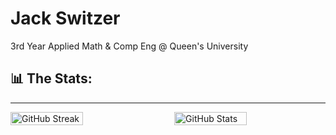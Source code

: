 # Jack Switzer

3rd Year Applied Math & Comp Eng @ Queen's University

## 📊 The Stats:

---

<div style="display: flex; justify-content: space-between;">
  <img src="https://github-readme-streak-stats.herokuapp.com/?user=JackSwitzer&theme=Merko" alt="GitHub Streak" style="width: 48%;">
  <img src="https://github-readme-stats.vercel.app/api?username=JackSwitzer&count_private=true&show_icons=true&theme=Merko" alt="GitHub Stats" style="width: 48%;">
</div>

